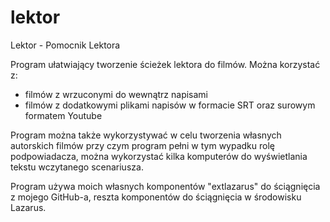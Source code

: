 # lektor
Lektor - Pomocnik Lektora

Program ułatwiający tworzenie ścieżek lektora do filmów. Można korzystać z:
- filmów z wrzuconymi do wewnątrz napisami
- filmów z dodatkowymi plikami napisów w formacie SRT oraz surowym formatem Youtube

Program można także wykorzystywać w celu tworzenia własnych autorskich filmów przy czym program pełni w tym wypadku rolę podpowiadacza, można wykorzystać kilka komputerów do wyświetlania tekstu wczytanego scenariusza.

Program używa moich własnych komponentów "extlazarus" do ściągnięcia z mojego GitHub-a, reszta komponentów do ściągnięcia w środowisku Lazarus.
